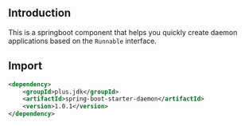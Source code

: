 ## Introduction

This is a springboot component that helps you quickly create daemon applications based on the `Runnable` interface.

## Import

```xml
<dependency>
    <groupId>plus.jdk</groupId>
    <artifactId>spring-boot-starter-daemon</artifactId>
    <version>1.0.1</version>
</dependency>
```